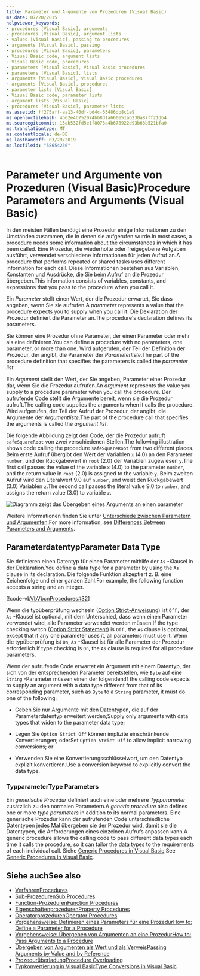 ```yaml
---
title: Parameter und Argumente von Prozeduren (Visual Basic)
ms.date: 07/20/2015
helpviewer_keywords:
- procedures [Visual Basic], arguments
- procedures [Visual Basic], argument lists
- values [Visual Basic], passing to procedures
- arguments [Visual Basic], passing
- procedures [Visual Basic], parameters
- Visual Basic code, argument lists
- Visual Basic code, procedures
- parameters [Visual Basic], Visual Basic procedures
- parameters [Visual Basic], lists
- arguments [Visual Basic], Visual Basic procedures
- arguments [Visual Basic], procedures
- parameter lists [Visual Basic]
- Visual Basic code, parameter lists
- argument lists [Visual Basic]
- procedures [Visual Basic], parameter lists
ms.assetid: ff275aff-aa13-40df-bd4c-63486db8c1e9
ms.openlocfilehash: 4b62e4b752074bb8d1a660e51ab230a87ff21db4
ms.sourcegitcommit: 15ab532fd5e1f8073a4b678922d93b68b521bfa0
ms.translationtype: MT
ms.contentlocale: de-DE
ms.lasthandoff: 03/29/2019
ms.locfileid: "58654236"
---
```

# <a name="procedure-parameters-and-arguments-visual-basic"></a><span data-ttu-id="e426e-102">Parameter und Argumente von Prozeduren (Visual Basic)</span><span class="sxs-lookup"><span data-stu-id="e426e-102">Procedure Parameters and Arguments (Visual Basic)</span></span>
<span data-ttu-id="e426e-103">In den meisten Fällen benötigt eine Prozedur einige Informationen zu den Umständen zusammen, die in denen sie aufgerufen wurde.</span><span class="sxs-lookup"><span data-stu-id="e426e-103">In most cases, a procedure needs some information about the circumstances in which it has been called.</span></span> <span data-ttu-id="e426e-104">Eine Prozedur, die wiederholte oder freigegebene Aufgaben ausführt, verwendet verschiedene Informationen für jeden Aufruf an.</span><span class="sxs-lookup"><span data-stu-id="e426e-104">A procedure that performs repeated or shared tasks uses different information for each call.</span></span> <span data-ttu-id="e426e-105">Diese Informationen bestehen aus Variablen, Konstanten und Ausdrücke, die Sie beim Aufruf an die Prozedur übergeben.</span><span class="sxs-lookup"><span data-stu-id="e426e-105">This information consists of variables, constants, and expressions that you pass to the procedure when you call it.</span></span>  
  
 <span data-ttu-id="e426e-106">Ein *Parameter* stellt einen Wert, der die Prozedur erwartet, Sie dass angeben, wenn Sie sie aufrufen.</span><span class="sxs-lookup"><span data-stu-id="e426e-106">A *parameter* represents a value that the procedure expects you to supply when you call it.</span></span> <span data-ttu-id="e426e-107">Die Deklaration der Prozedur definiert die Parameter an.</span><span class="sxs-lookup"><span data-stu-id="e426e-107">The procedure's declaration defines its parameters.</span></span>  
  
 <span data-ttu-id="e426e-108">Sie können eine Prozedur ohne Parameter, der einen Parameter oder mehr als eine definieren.</span><span class="sxs-lookup"><span data-stu-id="e426e-108">You can define a procedure with no parameters, one parameter, or more than one.</span></span> <span data-ttu-id="e426e-109">Wird aufgerufen, der Teil der Definition der Prozedur, der angibt, die Parameter der *Parameterliste*.</span><span class="sxs-lookup"><span data-stu-id="e426e-109">The part of the procedure definition that specifies the parameters is called the *parameter list*.</span></span>  
  
 <span data-ttu-id="e426e-110">Ein *Argument* stellt den Wert, der Sie angeben, Parameter einer Prozedur dar, wenn Sie die Prozedur aufrufen.</span><span class="sxs-lookup"><span data-stu-id="e426e-110">An *argument* represents the value you supply to a procedure parameter when you call the procedure.</span></span> <span data-ttu-id="e426e-111">Der aufrufende Code stellt die Argumente bereit, wenn sie die Prozedur aufruft.</span><span class="sxs-lookup"><span data-stu-id="e426e-111">The calling code supplies the arguments when it calls the procedure.</span></span> <span data-ttu-id="e426e-112">Wird aufgerufen, der Teil der Aufruf der Prozedur, der angibt, die Argumente der *Argumentliste*.</span><span class="sxs-lookup"><span data-stu-id="e426e-112">The part of the procedure call that specifies the arguments is called the *argument list*.</span></span>  
  
 <span data-ttu-id="e426e-113">Die folgende Abbildung zeigt den Code, der die Prozedur aufruft `safeSquareRoot` von zwei verschiedenen Stellen.</span><span class="sxs-lookup"><span data-stu-id="e426e-113">The following illustration shows code calling the procedure `safeSquareRoot` from two different places.</span></span> <span data-ttu-id="e426e-114">Beim erste Aufruf übergibt den Wert der Variablen `x` (4.0) an den Parameter `number`, und der Rückgabewert in `root` (2.0) der Variablen zugewiesen `y`.</span><span class="sxs-lookup"><span data-stu-id="e426e-114">The first call passes the value of the variable `x` (4.0) to the parameter `number`, and the return value in `root` (2.0) is assigned to the variable `y`.</span></span> <span data-ttu-id="e426e-115">Beim zweiten Aufruf wird den Literalwert 9.0 auf `number`, und weist den Rückgabewert (3.0) Variablen `z`.</span><span class="sxs-lookup"><span data-stu-id="e426e-115">The second call passes the literal value 9.0 to `number`, and assigns the return value (3.0) to variable `z`.</span></span>  
  
 ![Diagramm zeigt das Übergeben eines Arguments an einen parameter](./media/procedure-parameters-and-arguments/pass-argument-parameter.gif)  
  
 <span data-ttu-id="e426e-117">Weitere Informationen finden Sie unter [Unterschiede zwischen Parametern und Argumenten](./differences-between-parameters-and-arguments.md).</span><span class="sxs-lookup"><span data-stu-id="e426e-117">For more information, see [Differences Between Parameters and Arguments](./differences-between-parameters-and-arguments.md).</span></span>  
  
## <a name="parameter-data-type"></a><span data-ttu-id="e426e-118">Parameterdatentyp</span><span class="sxs-lookup"><span data-stu-id="e426e-118">Parameter Data Type</span></span>  
 <span data-ttu-id="e426e-119">Sie definieren einen Datentyp für einen Parameter mithilfe der `As` -Klausel in der Deklaration.</span><span class="sxs-lookup"><span data-stu-id="e426e-119">You define a data type for a parameter by using the `As` clause in its declaration.</span></span> <span data-ttu-id="e426e-120">Die folgende Funktion akzeptiert z. B. eine Zeichenfolge und einer ganzen Zahl.</span><span class="sxs-lookup"><span data-stu-id="e426e-120">For example, the following function accepts a string and an integer.</span></span>  
  
 [!code-vb[VbVbcnProcedures#32](~/samples/snippets/visualbasic/VS_Snippets_VBCSharp/VbVbcnProcedures/VB/Class1.vb#32)]  
  
 <span data-ttu-id="e426e-121">Wenn die typüberprüfung wechseln ([Option Strict-Anweisung](../../../../visual-basic/language-reference/statements/option-strict-statement.md)) ist `Off,` der `As` -Klausel ist optional, mit dem Unterschied, dass wenn einen Parameter verwendet wird, alle Parameter verwendet werden müssen.</span><span class="sxs-lookup"><span data-stu-id="e426e-121">If the type checking switch ([Option Strict Statement](../../../../visual-basic/language-reference/statements/option-strict-statement.md)) is `Off,` the `As` clause is optional, except that if any one parameter uses it, all parameters must use it.</span></span> <span data-ttu-id="e426e-122">Wenn die typüberprüfung ist `On`, `As` -Klausel ist für alle Parameter der Prozedur erforderlich.</span><span class="sxs-lookup"><span data-stu-id="e426e-122">If type checking is `On`, the `As` clause is required for all procedure parameters.</span></span>  
  
 <span data-ttu-id="e426e-123">Wenn der aufrufende Code erwartet ein Argument mit einem Datentyp, der sich von der entsprechenden Parameter bereitstellen, wie `Byte` auf eine `String` -Parameter müssen einen der folgenden:</span><span class="sxs-lookup"><span data-stu-id="e426e-123">If the calling code expects to supply an argument with a data type different from that of its corresponding parameter, such as `Byte` to a `String` parameter, it must do one of the following:</span></span>  
  
-   <span data-ttu-id="e426e-124">Geben Sie nur Argumente mit den Datentypen, die auf der Parameterdatentyp erweitert werden;</span><span class="sxs-lookup"><span data-stu-id="e426e-124">Supply only arguments with data types that widen to the parameter data type;</span></span>  
  
-   <span data-ttu-id="e426e-125">Legen Sie `Option Strict Off` können implizite einschränkende Konvertierungen; oder</span><span class="sxs-lookup"><span data-stu-id="e426e-125">Set `Option Strict Off` to allow implicit narrowing conversions; or</span></span>  
  
-   <span data-ttu-id="e426e-126">Verwenden Sie eine Konvertierungsschlüsselwort, um den Datentyp explizit konvertieren.</span><span class="sxs-lookup"><span data-stu-id="e426e-126">Use a conversion keyword to explicitly convert the data type.</span></span>  
  
### <a name="type-parameters"></a><span data-ttu-id="e426e-127">Typparameter</span><span class="sxs-lookup"><span data-stu-id="e426e-127">Type Parameters</span></span>  
 <span data-ttu-id="e426e-128">Ein *generische Prozedur* definiert auch eine oder mehrere *Typparameter* zusätzlich zu den normalen Parametern.</span><span class="sxs-lookup"><span data-stu-id="e426e-128">A *generic procedure* also defines one or more *type parameters* in addition to its normal parameters.</span></span> <span data-ttu-id="e426e-129">Eine generische Prozedur kann der aufrufenden Code unterschiedliche Datentypen jedes Mal übergeben sie der Prozedur wird, damit sie die Datentypen, die Anforderungen eines einzelnen Aufrufs anpassen kann.</span><span class="sxs-lookup"><span data-stu-id="e426e-129">A generic procedure allows the calling code to pass different data types each time it calls the procedure, so it can tailor the data types to the requirements of each individual call.</span></span> <span data-ttu-id="e426e-130">Siehe [Generic Procedures in Visual Basic](../../../../visual-basic/programming-guide/language-features/data-types/generic-procedures.md).</span><span class="sxs-lookup"><span data-stu-id="e426e-130">See [Generic Procedures in Visual Basic](../../../../visual-basic/programming-guide/language-features/data-types/generic-procedures.md).</span></span>  
  
## <a name="see-also"></a><span data-ttu-id="e426e-131">Siehe auch</span><span class="sxs-lookup"><span data-stu-id="e426e-131">See also</span></span>
- [<span data-ttu-id="e426e-132">Verfahren</span><span class="sxs-lookup"><span data-stu-id="e426e-132">Procedures</span></span>](./index.md)
- [<span data-ttu-id="e426e-133">Sub-Prozeduren</span><span class="sxs-lookup"><span data-stu-id="e426e-133">Sub Procedures</span></span>](./sub-procedures.md)
- [<span data-ttu-id="e426e-134">Function-Prozeduren</span><span class="sxs-lookup"><span data-stu-id="e426e-134">Function Procedures</span></span>](./function-procedures.md)
- [<span data-ttu-id="e426e-135">Eigenschaftenprozeduren</span><span class="sxs-lookup"><span data-stu-id="e426e-135">Property Procedures</span></span>](./property-procedures.md)
- [<span data-ttu-id="e426e-136">Operatorprozeduren</span><span class="sxs-lookup"><span data-stu-id="e426e-136">Operator Procedures</span></span>](./operator-procedures.md)
- [<span data-ttu-id="e426e-137">Vorgehensweise: Definieren eines Parameters für eine Prozedur</span><span class="sxs-lookup"><span data-stu-id="e426e-137">How to: Define a Parameter for a Procedure</span></span>](./how-to-define-a-parameter-for-a-procedure.md)
- [<span data-ttu-id="e426e-138">Vorgehensweise: Übergeben von Argumenten an eine Prozedur</span><span class="sxs-lookup"><span data-stu-id="e426e-138">How to: Pass Arguments to a Procedure</span></span>](./how-to-pass-arguments-to-a-procedure.md)
- [<span data-ttu-id="e426e-139">Übergeben von Argumenten als Wert und als Verweis</span><span class="sxs-lookup"><span data-stu-id="e426e-139">Passing Arguments by Value and by Reference</span></span>](./passing-arguments-by-value-and-by-reference.md)
- [<span data-ttu-id="e426e-140">Prozedurüberladung</span><span class="sxs-lookup"><span data-stu-id="e426e-140">Procedure Overloading</span></span>](./procedure-overloading.md)
- [<span data-ttu-id="e426e-141">Typkonvertierung in Visual Basic</span><span class="sxs-lookup"><span data-stu-id="e426e-141">Type Conversions in Visual Basic</span></span>](../../../../visual-basic/programming-guide/language-features/data-types/type-conversions.md)
